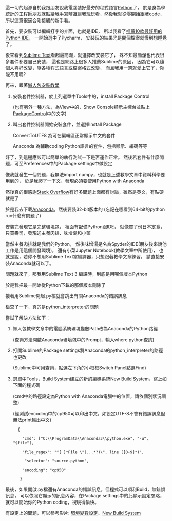這一切的起源自於我跟朋友說我電腦裝好最夯的程式語言[Python](https://www.python.org/)了，
於是身為學統計的工程師朋友就貼給我[手寫辨識](https://ithelp.ithome.com.tw/articles/10187912)讓我玩玩看，然後我就從零開始跟著code，
所以這篇很適合剛接觸的新手看。

首先，要安裝可以編輯打字的介面，也就是IDE，
所以我看了[推薦10款最好用的Python IDE](https://read01.com/zh-tw/Dx5BKQ.html)，
一開始選中了Pycharm，
安裝玩的結果光是開個檔案就慢到想睡覺了。

後來看到[Sublime Text](https://www.sublimetext.com/)看起最簡潔，就選擇改安裝它了，
殊不知最簡潔也代表很多套件都要自己安裝，
這也是網路上很多人推薦Sublime的原因，
因為它可以隨個人喜好改變，隨各種程式語言或檔案格式改變，
而且我用一週就愛上它了，你能不用嗎?

再來，跟著[懶人包安裝教學](http://killer0001.blogspot.tw/2017/01/python-sublime-text-3.html)

1. 安裝套件控制器，於上列選單中Tools中的，install Package Control

   (也有另外一種方法，為View中的，Show Console顯示主控台並貼上[PackageControl](https://packagecontrol.io/installation)中的文字)

2. 叫出套件控制器開始安裝套件，並選擇Install Package

   ConvertToUTF8 為可在編輯區正常顯示中文的套件

   Anaconda 為輔助coding Python語言的套件，包括顯示、編碼等等

好了，到這邊應該可以簡單的執行測試一下是否運作正常。
然後若套件有什麼問題，可至Preferences中的Package settings中做設定

像我就發生一個問題，我無法import numpy，也就是上述教學文章中資料科學要用到的，
於是我爬了一下文，發現必須要使用Python with Anaconda

然後真的很感謝[Stack Overflow](https://stackoverflow.com/)有好多問題上面都有討論，雖然是英文，有點硬就是了

於是我去下載[Anaconda](https://www.anaconda.com/download/)，然後要裝32-bit版本的 (忘記在哪看到64-bit的python run什麼有問題了)

安裝完發現它是完整環境包，
裡面有配備Python跟IDE，
就像買了份日本定食，只買壽司，發現送主餐肉排、味增湯和小菜

當然主餐肉排就是我們的Python，
然後味增湯是名為Spyder的IDE(朋友後來說他工作是用這個開發環境)，
還有小菜Jupyter Notebook(教學文章中所使用)，
也就是說，若你不想用Sublime Text當編譯器，只想跟著教學文章練習，
請直接安裝Anaconda就可以了。

問題就來了，那我用Sublime Text 3 編譯時，到底是用哪個版本Python

於是我把最一開始從Python下載的那個版本刪除了

接著用Sublime開起.py檔就會跳出有關Anaconda的錯誤訊息

檢查了一下，真的是python_interpreter的問題

嘗試了解決方法如下：

1. 懶人包教學文章中的電腦系統環境變數Path改為Anaconda的Python路徑

   (查詢方法開啟Anaconda環境包中的Prompt，輸入where python查詢)

2. 打開Sublime的Package settings將Anaconda的python_interpreter的路徑也更改

   (Sublime中可用查詢，點選左下角的小框框Switch Panel點選Find)

3. 選單中Tools，Build System建立的新的編碼系統New Build System，寫上如下面的程式碼

   (cmd中的路徑設定為Python with Anaconda電腦中的位置，請依個別狀況調整)

   (經測試encoding中的cp950可以印出中文，如設定UTF-8不會有錯誤訊息但無法print輸出中文)

         {

           "cmd": ["C:\\ProgramData\\Anaconda3\\python.exe", "-u", "$file"],
   
           "file_regex": "^[ ]*File \"(...*?)\", line ([0-9]*)",
   
            "selector": "source.python",
   
           "encoding": "cp950"
   
          }
   
最後，如果開啟.py檔還有Anaconda的錯誤訊息，但程式可以順利Build，無錯誤訊息，
可以依照它顯示的訊息內容，在Package settings中的此顯示設定忽略，
就可以開始你的Python coding，祝玩得愉快。

有設定上的問題，可以參考影片: [環境變數設定](https://www.youtube.com/watch?v=fd4shj64xVU)、[New Build System](https://youtu.be/rIl0mmYSPIc)
